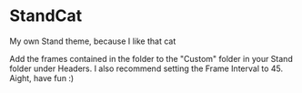 # StandCat
My own Stand theme, because I like that cat  
  
Add the frames contained in the folder to the "Custom" folder in your Stand folder under Headers. I also recommend setting the Frame Interval to 45.  
Aight, have fun :)
